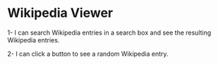 # Wikipedia Viewer

1- I can search Wikipedia entries in a search box and see the resulting Wikipedia entries.

2- I can click a button to see a random Wikipedia entry.
